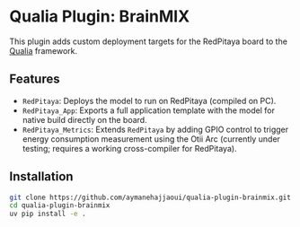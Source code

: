 # Qualia Plugin: BrainMIX

This plugin adds custom deployment targets for the RedPitaya board to the [Qualia](https://github.com/LEAT-EDGE/qualia-core) framework.

## Features

- `RedPitaya`: Deploys the model to run on RedPitaya (compiled on PC).
- `RedPitaya_App`: Exports a full application template with the model for native build directly on the board.
- `RedPitaya_Metrics`: Extends `RedPitaya` by adding GPIO control to trigger energy consumption measurement using the Otii Arc (currently under testing; requires a working cross-compiler for RedPitaya).

## Installation

```bash
git clone https://github.com/aymanehajjaoui/qualia-plugin-brainmix.git
cd qualia-plugin-brainmix
uv pip install -e .
```
